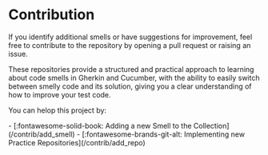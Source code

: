 # Contribution

If you identify additional smells or have suggestions for improvement, feel free to contribute to the repository by opening a pull request or raising an issue.

These repositories provide a structured and practical approach to learning about code smells in Gherkin and Cucumber, with the ability to easily switch between smelly code and its solution, giving you a clear understanding of how to improve your test code.


You can helop this project by:

<div class="grid cards" markdown>
- [:fontawesome-solid-book: Adding a new Smell to the Collection](/contrib/add_smell)
- [:fontawesome-brands-git-alt: Implementing new Practice Repositories](/contrib/add_repo)
</div>